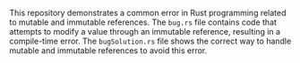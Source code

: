 This repository demonstrates a common error in Rust programming related to mutable and immutable references. The `bug.rs` file contains code that attempts to modify a value through an immutable reference, resulting in a compile-time error.  The `bugSolution.rs` file shows the correct way to handle mutable and immutable references to avoid this error.